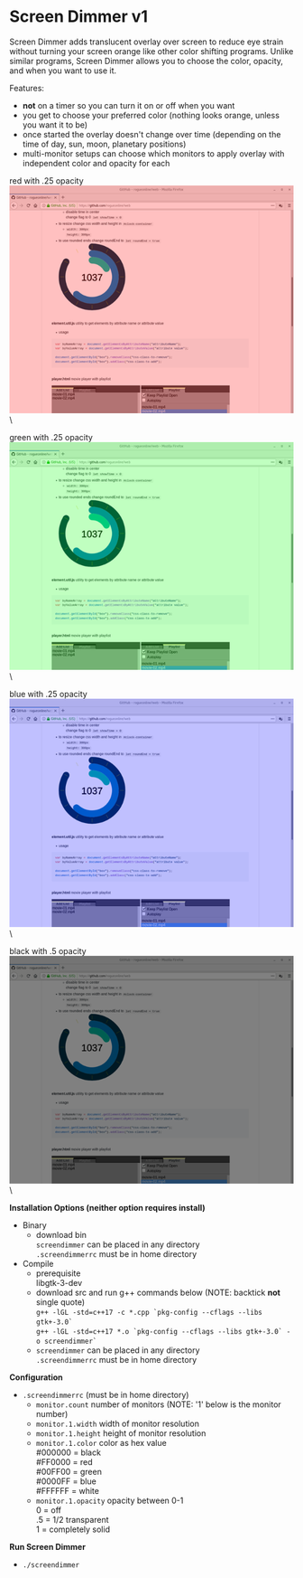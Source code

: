 # Screen Dimmer v1
Screen Dimmer adds translucent overlay over screen to reduce eye strain without turning your screen orange like other color shifting programs.
Unlike similar programs, Screen Dimmer allows you to choose the color, opacity, and when you want to use it.

Features:
* **not** on a timer so you can turn it on or off when you want
* you get to choose your preferred color (nothing looks orange, unless you want it to be)
* once started the overlay doesn't change over time (depending on the time of day, sun, moon, planetary positions)
* multi-monitor setups can choose which monitors to apply overlay with independent color and opacity for each

red with .25 opacity\
![Screen Dimmer Screenshot](screenshot/screendimmer-screenshot-01.png?raw=true "Red")\

green with .25 opacity\
![Screen Dimmer Screenshot](screenshot/screendimmer-screenshot-02.png?raw=true "Green")\

blue with .25 opacity\
![Screen Dimmer Screenshot](screenshot/screendimmer-screenshot-03.png?raw=true "Blue")\

black with .5 opacity\
![Screen Dimmer Screenshot](screenshot/screendimmer-screenshot-04.png?raw=true "Black")\

**Installation Options (neither option requires install)**
* Binary
  * download bin\
`screendimmer` can be placed in any directory\
`.screendimmerrc` must be in home directory
* Compile
  * prerequisite\
libgtk-3-dev
  * download src and run g++ commands below (NOTE: backtick **not** single quote)\
``` g++ -lGL -std=c++17 -c *.cpp `pkg-config --cflags --libs gtk+-3.0` ```\
``` g++ -lGL -std=c++17 *.o `pkg-config --cflags --libs gtk+-3.0` -o screendimmer` ```
  * `screendimmer` can be placed in any directory\
`.screendimmerrc` must be in home directory

**Configuration**
* `.screendimmerrc` (must be in home directory)
  * `monitor.count` number of monitors (NOTE: '1' below is the monitor number)
  * `monitor.1.width` width of monitor resolution
  * `monitor.1.height` height of monitor resolution
  * `monitor.1.color` color as hex value\
#000000 = black\
#FF0000 = red\
#00FF00 = green\
#0000FF = blue\
#FFFFFF = white
  * `monitor.1.opacity` opacity between 0-1\
0 = off\
.5 = 1/2 transparent\
1 = completely solid

**Run Screen Dimmer**
* `./screendimmer`
